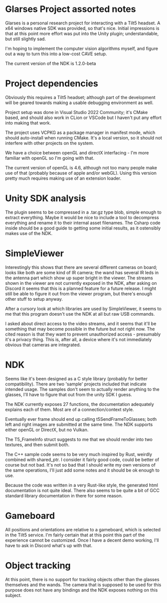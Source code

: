 # Glarses Project assorted notes
Glarses is a personal research project for interacting with a Tilt5 headset. A x64 windows native SDK was provided, so that's nice.
Initial impressions is that at this point more effort was put into the Unity plugin; understandable, but still slightly sad.

I'm hoping to implement the computer vision algorithms myself, and figure out a way to turn this into a low-cost CAVE setup.

The current version of the NDK is 1.2.0-beta

# Project dependencies
Obviously this requires a Tilt5 headset; although part of the development will be geared towards making a usable debugging environment as well.

Project setup was done in Visual Studio 2022 Community; it's CMake based, and should also work in CLion or VSCode but I haven't put any effort into making that work.

The project uses VCPKG as a package manager in manifest mode, which should auto-install when running CMake. It's a local version, so it should not interfere with other projects on the system.

We have a choice between openGL and directX interfacing - I'm more familiar with openGL so I'm going with that. 

The current version of openGL is 4.6, although not too many people make use of that (probably because of apple and/or webGL). Using this version pretty much requires making use of an extension loader.

# Unity SDK analysis
The plugin seems to be compressed in a .tar.gz type blob, simple enough to extract everything.
Maybe it would be nice to include a tool to decompress everything and rename it to their internal asset filenames.
The Csharp code inside should be a good guide to getting some initial results, as it ostensibly makes use of the NDK.

# SimpleViewer
Interestingly this shows that there are several different cameras on board; looks like both are some kind of IR camera; the wand has several IR leds in the antenna part which show up super bright in the viewer. 
The streams shown in the viewer are not currently exposed in the NDK, after asking on Discord it seems that this is a planned feature for a future release. I might still be able to figure it out from the viewer program, but there's enough other stuff to setup anyway.

After a cursory look at which libraries are used by SimpleViewer, it seems to me that this program doesn't use the NDK at all but raw USB commands.

I asked about direct access to the video streams, and it seems that it'll be something that may become possible in the future but not right now. The cited reason is that they want to prevent unauthorized access - presumably it's a privacy thing. This is, after all, a device where it's not immediately obvious that cameras are integrated.

# NDK 
Seems like it's been designed as a C style library (probably for better compatibility). There are two 'sample' projects included that indicate intended usage. The samples don't seem to actually render anything to the glasses, I'll have to figure that out from the unity SDK I guess.

The NDK currently exposes 27 functions, the documentation adequately explains each of them. Most are of a connection/context style. 

Eventually ever frame should end up calling t5SendFrameToGlasses; both left and right images are submitted at the same time. The NDK supports either openGL or DirectX, but no Vulkan.

The T5_FrameInfo struct suggests to me that we should render into two textures, and then submit both.

The C++ sample code seems to be very much inspired by Rust, weirdly combined with shared_ptr. I consider it fairly good code, could be better of course but not bad. It's not so bad that I should write my own versions of the same operations, I'll just add some notes and it should be ok enough to use.

Because the code was written in a very Rust-like style, the generated html documentation is not quite ideal. There also seems to be quite a bit of GCC standard library documentation in there for some reason.

# Gameboard
All positions and orientations are relative to a gameboard, which is selected in the Tilt5 service. I'm fairly certain that at this point this part of the experience cannot be customized. Once I have a decent demo working, I'll have to ask in Discord what's up with that.

# Object tracking
At this point, there is no support for tracking objects other than the glasses themselves and the wands. The camera that is supposed to be used for this purpose does not have any bindings and the NDK exposes nothing on this subject.